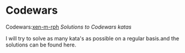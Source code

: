 # Codewars
Codewars:[xen-m-rph](https://www.codewars.com/users/xen-m-rph)
*Solutions to Codewars katas*

I will try to solve as many kata's as possible on a regular basis.and the solutions can be found here.
